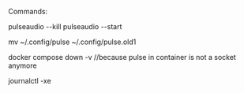 Commands:

pulseaudio --kill
pulseaudio --start

mv ~/.config/pulse ~/.config/pulse.old1

docker compose down -v //because pulse in container is not a socket anymore

journalctl -xe
